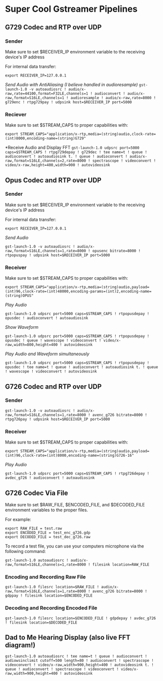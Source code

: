 # Super Cool Gstreamer Pipelines

## G729 Codec and RTP over UDP

### Sender

Make sure to set $RECEIVER_IP environment variable to the receiving device's IP address

For internal data transfer: 
```shell
export RECEIVER_IP=127.0.0.1
```

*Send Audio with AntiAliasing (I believe handled in audioresample)*
`gst-launch-1.0 -v autoaudiosrc ! audio/x-raw,rate=44100,format=F32LE,channels=1 ! audioconvert ! audio/x-raw,format=S16LE,channels=1 ! audioresample ! audio/x-raw,rate=8000 ! g729enc ! rtpg729pay ! udpsink host=$RECEIVER_IP port=5000`

### Reciever

Make sure to set $STREAM_CAPS to proper capabilities with:

```shell
export STREAM_CAPS="application/x-rtp,media=(string)audio,clock-rate=(int)8000,encoding-name=(string)G729"
```

*Receive Audio and Display FFT
`gst-launch-1.0 udpsrc port=5000 caps=$STREAM_CAPS ! rtpg729depay ! g729dec ! tee name=t ! queue ! audioconvert ! autoaudiosink t. ! queue ! audioconvert ! audio/x-raw,format=S16LE,channels=2,rate=8000 ! spectrascope ! videoconvert ! video/x-raw,height=400,width=900 ! autovideosink`

## Opus Codec and RTP over UDP
### Sender
Make sure to set $RECEIVER_IP environment variable to the receiving device's IP address

For internal data transfer: 
```shell
export RECEIVER_IP=127.0.0.1
```

*Send Audio*

`gst-launch-1.0 -v autoaudiosrc ! audio/x-raw,format=S16LE,channels=1,rate=8000 ! opusenc bitrate=8000 ! rtpopuspay ! udpsink host=$RECEIVER_IP port=5000`

### Receiver

Make sure to set $STREAM_CAPS to proper capabilities with:

```shell
export STREAM_CAPS="application/x-rtp,media=(string)audio,payload=(int)96,clock-rate=(int)48000,encoding-params=(int)2,encoding-name=(string)OPUS"
```

*Play Audio*

`gst-launch-1.0 udpsrc port=5000 caps=$STREAM_CAPS ! rtpopusdepay ! opusdec ! audioconvert ! autoaudiosink`

*Show Waveform*

`gst-launch-1.0 udpsrc port=5000 caps=$STREAM_CAPS ! rtpopusdepay ! opusdec ! queue ! wavescope ! videoconvert ! video/x-raw,width=800,height=400 ! autovideosink`

*Play Audio and Waveform simultaneously*

`gst-launch-1.0 udpsrc port=5000 caps=$STREAM_CAPS ! rtpopusdepay ! opusdec ! tee name=t ! queue ! audioconvert ! autoaudiosink t. ! queue ! wavescope ! videoconvert ! autovideosink`

## G726 Codec and RTP over UDP

### Sender

`gst-launch-1.0 -v autoaudiosrc ! audio/x-raw,format=S16LE,channels=1,rate=8000 ! avenc_g726 bitrate=8000 ! rtpg726pay ! udpsink host=$RECEIVER_IP port=5000`

### Receiver

Make sure to set $STREAM_CAPS to proper capabilities with:

```shell
export STREAM_CAPS="application/x-rtp,media=(string)audio,payload=(int)96,clock-rate=(int)8000,encoding-name=(string)G726-16"
```

*Play Audio*

`gst-launch-1.0 udpsrc port=5000 caps=$STREAM_CAPS ! rtpg726depay ! avdec_g726 ! audioconvert ! autoaudiosink`

## G726 Codec Via File

Make sure to set $RAW\_FILE, $ENCODED\_FILE, and $DECODED\_FILE environment variables to the proper files.

For example:
```shell
export RAW_FILE = test.raw
export ENCODED_FILE = test_enc_g726.gdp
export DECODED_FILE = test_dec_g726.raw
```

To record a test file, you can use your computers microphone via the following command:

`gst-launch-1.0 autoaudiosrc ! audio/x-raw,format=S16LE,channels=1,rate=8000 ! filesink location=RAW_FILE`

### Encoding and Recording Raw File

`gst-launch-1.0 filesrc location=$RAW_FILE ! audio/x-raw,format=S16LE,channels=1,rate=8000 ! avenc_g726 bitrate=8000 ! gdppay ! filesink location=$ENCODED_FILE`

### Decoding and Recording Encoded File

`gst-launch-1.0 filesrc location=$ENCODED_FILE ! gdpdepay ! avdec_g726 ! filesink location=$DECODED_FILE`

## Dad to Me Hearing Display (also live FFT diagram!)

`gst-launch-1.0 autoaudiosrc ! tee name=t ! queue ! audioconvert ! audiowsinclimit cutoff=500 length=80 ! audioconvert ! spectrascope ! videoconvert ! video/x-raw,width=900,height=400 ! autovideosink t. ! queue ! audioconvert ! spectrascope ! videoconvert ! video/x-raw,width=900,height=400 ! autovideosink`

